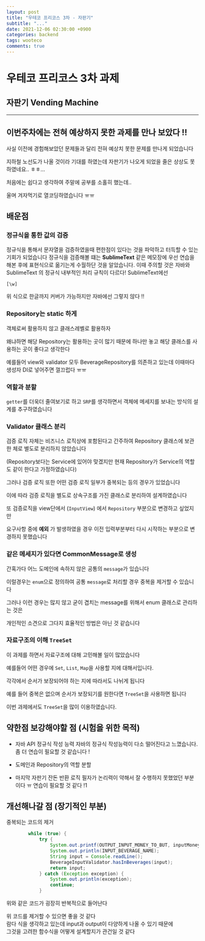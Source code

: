 ```yaml
---
layout: post
title: "우테코 프리코스 3차 - 자판기"
subtitle: "..."
date: 2021-12-06 02:30:00 +0900
categories: backend
tags: wooteco
comments: true
---
```


# 우테코 프리코스 3차 과제

## 자판기 Vending Machine

---

## 이번주차에는 전혀 예상하지 못한 과제를 만나 보았다 !!

사실 이전에 경험해보았던 문제들과 달리 전혀 예상치 못한 문제를 만나게 되었습니다

지하철 노선도가 나올 것이라 기대를 하였는데 자판기가 나오게 되었을 줄은 상상도 못하였네요.. ㅎㅎ...

처음에는 쉽다고 생각하여 주말에 공부를 소홀히 했는데..

울며 겨자먹기로 열코딩하였습니다 ㅠㅠ

## 배운점

### 정규식을 통한 값의 검증

정규식을 통해서 문자열을 검증하였을때 편한점이 있다는 것을 파악하고 터득할 수 있는 기회가 되었습니다
정규식을 검증해볼 떄는 **SublimeText** 같은 메모장에 우선 연습을 해본 후에 표현식으로 옮기는게 수월하단 것을 알았습니다.
이때 주의할 것은 자바와 SublimeText 의 정규식 내부적인 처리 규칙이 다르다!
SublimeText에선

```
[\w]
```

위 식으로 한글까지 커버가 가능하지만 자바에선 그렇지 않다 !!

### Repository는 static 하게

객체로써 활용하지 않고 클래스레벨로 활용하자

왜냐하면 해당 Repository는 활용하는 곳이 많기 때문에 하나만 놓고 해당 클래스를 사용하는 곳이 좋다고 생각한다

예를들어 view와 validator 모두 BeverageRepository를 의존하고 있는데 이때마다 생성자 DI로 넣어주면 껄끄럽다 ㅠㅠ

### 역할과 분할

`getter`를 더욱더 줄여보기로 하고 `SRP`를 생각하면서 객체에 메세지를 보내는 방식의 설계를 추구하였습니다

### Validator 클래스 분리

검증 로직 자체는 비즈니스 로직상에 포함된다고 간주하여 Repository 클래스에 보관한 체로 별도로 분리하지 않았습니다

(Repository보다는 Service에 있어야 맞겠지만 현재 Repository가 Service의 역할도 같이 한다고 가정하였습니다)

그러나 검증 로직 또한 어떤 검증 로직 일부가 중복되는 등의 경우가 있었습니다

이에 따라 검증 로직을 별도로 상속구조를 가진 클래스로 분리하여 설계하였습니다

또 검증로직을 view단에서 (`InputView`) 에서 `Repository` 부분으로 변경하고 싶었지만

요구사항 중에 **예외** 가 발생하였을 경우 이전 입력부분부터 다시 시작하는 부분으로 변경하지 못했습니다

### 같은 메세지가 있다면 CommonMessage로 생성

간혹가다 어느 도메인에 속하지 않은 공통의 `message`가 있습니다

이럴경우는 `enum`으로 정의하여 공통 `message`로 처리할 경우 중복을 제거할 수 있습니다

그러나 이런 경우는 많지 않고 굳이 겹치는 message를 위해서 enum 클래스로 관리하는 것은

개인적인 소견으로 그다지 효율적인 방법은 아닌 것 같습니다

### 자료구조의 이해 `TreeSet`

이 과제를 하면서 자료구조에 대해 고민해볼 일이 많았습니다

예를들어 어떤 경우에 `Set`, `List`, `Map`을 사용할 지에 대해서입니다.

각각에서 순서가 보장되어야 하는 지에 따라서도 나뉘게 됩니다

예를 들어 중복은 없으며 순서가 보장되기를 원한다면 `TreeSet`을 사용하면 됩니다

이번 과제에서도 `TreeSet`을 많이 이용하였습니다.

## 약한점 보강해야할 점 (시험을 위한 목적)

- 자바 API 정규식 작성 능력
  자바의 정규식 작성능력이 다소 떨어진다고 느꼈습니다. 좀 더 연습이 필요할 것 같습니다 !

- 도메인과 Repository의 역할 분할

- 마지막 자판기 잔돈 반환 로직
  필자가 논리력이 약해서 잘 수행하지 못했었던 부분이다 ㅠ
  연습이 필요할 것 같다 !1

## 개선해나갈 점 (장기적인 부분)

중복되는 코드의 제거

```java
		while (true) {
			try {
				System.out.printf(OUTPUT_INPUT_MONEY_TO_BUT, inputMoneyToBuy);
				System.out.println(INPUT_BEVERAGE_NAME);
				String input = Console.readLine();
				BeverageInputValidator.hasInBeverages(input);
				return input;
			} catch (Exception exception) {
				System.out.println(exception);
				continue;
			}
```

위와 같은 코드가 굉장히 반복적으로 들어난다

위 코드를 제거할 수 있으면 좋을 것 같다  
람다 식을 생각하고 있는데 input과 output이 다양하게 나올 수 있기 때문에  
그것을 고려한 함수식을 어떻게 설계할지가 관건일 것 같다
